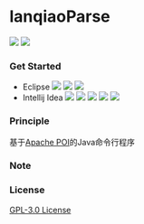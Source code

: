 # lanqiaoParse

![](https://img.shields.io/maven-central/v/org.apache.maven/apache-maven.svg) [![](https://img.shields.io/aur/license/yaourt.svg)](https://github.com/JoyHwong/lanqiaoParse/blob/master/LICENSE)

### Get Started

- Eclipse
   ![](img/Snip20160918_12.png)
  ![](img/Snip20160918_13.png)
  ![](img/Snip20160918_14.png)
  ​
- Intellij Idea
  ![](img/Snip20160918_7.png)
  ![](img/Snip20160918_8.png)
  ![](img/Snip20160918_9.png)
  ![](img/Snip20160918_10.png)
  ![](img/Snip20160918_11.png)
  ​

### Principle

基于[Apache POI](http://poi.apache.org/)的Java命令行程序

### Note



### License

[GPL-3.0 License](https://github.com/JoyHwong/lanqiaoParse/blob/master/LICENSE)
